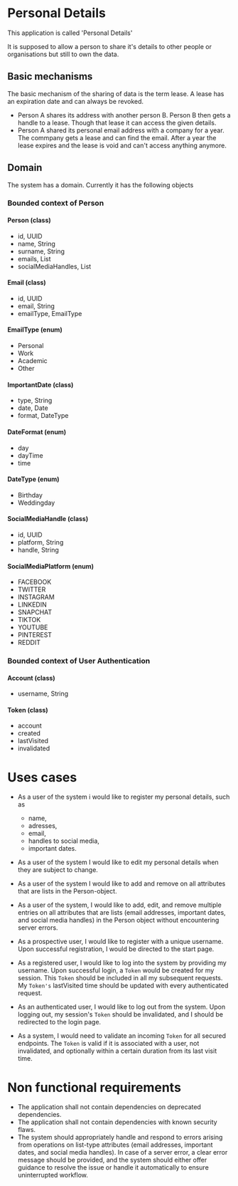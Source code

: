 # Personal Details
This application is called 'Personal Details'

It is supposed to allow a person to share it's details to other people or organisations but still to own the data. 

## Basic mechanisms
The basic mechanism of the sharing of data is the term lease. A lease has an expiration date and can always be revoked. 
 - Person A shares its address with another person B. Person B then gets a handle to a lease. Though that lease it can access the given details.
 - Person A shared its personal email address with a company for a year. The commpany gets a lease and can find the email. After a year the lease expires and the lease is void and can't access anything anymore.
   
## Domain
The system has a domain. Currently it has the following objects

### Bounded context of Person

#### Person (class)
 - id, UUID
 - name, String
 - surname, String
 - emails, List<Email>
 - socialMediaHandles, List<SocialMediaHandle>

#### Email (class)
 - id, UUID
 - email, String
 - emailType, EmailType

#### EmailType (enum)
 - Personal
 - Work
 - Academic
 - Other

#### ImportantDate (class)
 - type, String
 - date, Date
 - format, DateType

#### DateFormat (enum)
 - day
 - dayTime
 - time

#### DateType (enum)
 - Birthday
 - Weddingday

#### SocialMediaHandle (class)
 - id, UUID
 - platform, String
 - handle, String

#### SocialMediaPlatform (enum)
 - FACEBOOK
 - TWITTER
 - INSTAGRAM 
 - LINKEDIN
 - SNAPCHAT
 - TIKTOK
 - YOUTUBE
 - PINTEREST
 - REDDIT

### Bounded context of User Authentication

#### Account (class)
 - username, String

#### Token (class)
 - account
 - created
 - lastVisited
 - invalidated

# Uses cases
- As a user of the system i would like to register my personal details, such as 
    - name, 
    - adresses, 
    - email, 
    - handles to social media, 
    - important dates. 

- As a user of the system I would like to edit my personal details when they are subject to change.

- As a user of the system I would like to add and remove on all attributes that are lists in the Person-object.

- As a user of the system, I would like to add, edit, and remove multiple entries on all attributes that are lists (email addresses, important dates, and social media handles) in the Person object without encountering server errors.

- As a prospective user, I would like to register with a unique username. Upon successful registration, I would be directed to the start page.

- As a registered user, I would like to log into the system by providing my username. Upon successful login, a `Token` would be created for my session. This `Token` should be included in all my subsequent requests. My `Token's` lastVisited time should be updated with every authenticated request.

- As an authenticated user, I would like to log out from the system. Upon logging out, my session's `Token` should be invalidated, and I should be redirected to the login page.

- As a system, I would need to validate an incoming `Token` for all secured endpoints. The `Token` is valid if it is associated with a user, not invalidated, and optionally within a certain duration from its last visit time.

# Non functional requirements
 - The application shall not contain dependencies on deprecated dependencies. 
 - The application shall not contain dependencies with known security flaws. 
 - The system should appropriately handle and respond to errors arising from operations on list-type attributes (email addresses, important dates, and social media handles). In case of a server error, a clear error message should be provided, and the system should either offer guidance to resolve the issue or handle it automatically to ensure uninterrupted workflow.




